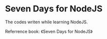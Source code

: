 # Seven Days for NodeJS

The codes writen while learning NodeJS.

Referrence book: 《Seven Days for NodeJS》
